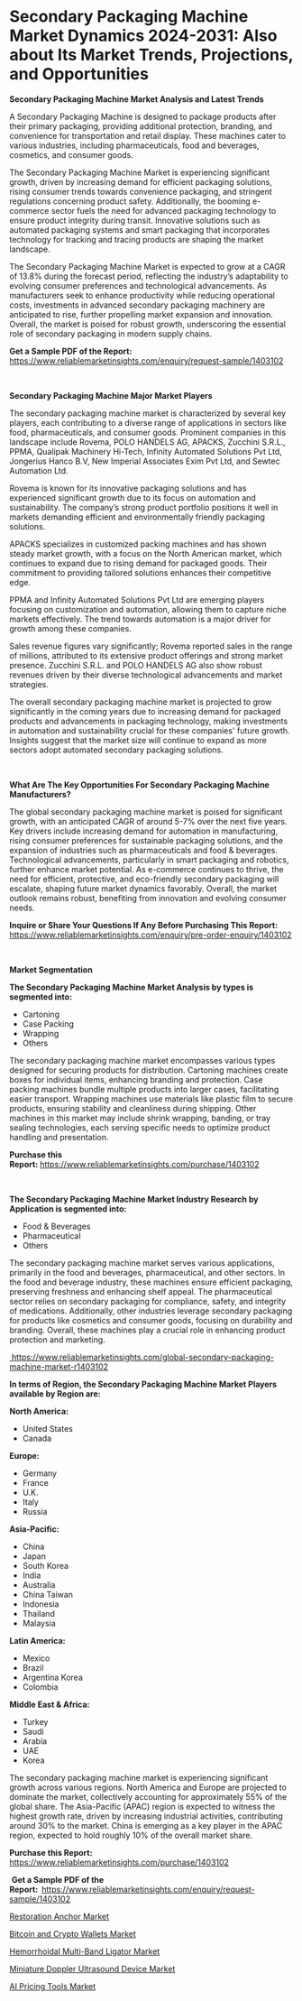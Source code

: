<p><h1>Secondary Packaging Machine Market Dynamics 2024-2031: Also about Its Market Trends, Projections, and Opportunities</h1></p><p><strong>Secondary Packaging Machine Market Analysis and Latest Trends</strong></p>
<p><p>A Secondary Packaging Machine is designed to package products after their primary packaging, providing additional protection, branding, and convenience for transportation and retail display. These machines cater to various industries, including pharmaceuticals, food and beverages, cosmetics, and consumer goods. </p><p>The Secondary Packaging Machine Market is experiencing significant growth, driven by increasing demand for efficient packaging solutions, rising consumer trends towards convenience packaging, and stringent regulations concerning product safety. Additionally, the booming e-commerce sector fuels the need for advanced packaging technology to ensure product integrity during transit. Innovative solutions such as automated packaging systems and smart packaging that incorporates technology for tracking and tracing products are shaping the market landscape.</p><p>The Secondary Packaging Machine Market is expected to grow at a CAGR of 13.8% during the forecast period, reflecting the industry’s adaptability to evolving consumer preferences and technological advancements. As manufacturers seek to enhance productivity while reducing operational costs, investments in advanced secondary packaging machinery are anticipated to rise, further propelling market expansion and innovation. Overall, the market is poised for robust growth, underscoring the essential role of secondary packaging in modern supply chains.</p></p>
<p><strong>Get a Sample PDF of the Report:&nbsp;</strong> <a href="https://www.reliablemarketinsights.com/enquiry/request-sample/1403102?utm_campaign=1619&utm_medium=2&utm_source=Github&utm_content=ia&utm_term=23102024&utm_id=secondary-packaging-machine">https://www.reliablemarketinsights.com/enquiry/request-sample/1403102</a></p>
<p>&nbsp;</p>
<p><strong>Secondary Packaging Machine Major Market Players</strong></p>
<p><p>The secondary packaging machine market is characterized by several key players, each contributing to a diverse range of applications in sectors like food, pharmaceuticals, and consumer goods. Prominent companies in this landscape include Rovema, POLO HANDELS AG, APACKS, Zucchini S.R.L., PPMA, Qualipak Machinery Hi-Tech, Infinity Automated Solutions Pvt Ltd, Jongerius Hanco B.V, New Imperial Associates Exim Pvt Ltd, and Sewtec Automation Ltd.</p><p>Rovema is known for its innovative packaging solutions and has experienced significant growth due to its focus on automation and sustainability. The company’s strong product portfolio positions it well in markets demanding efficient and environmentally friendly packaging solutions. </p><p>APACKS specializes in customized packing machines and has shown steady market growth, with a focus on the North American market, which continues to expand due to rising demand for packaged goods. Their commitment to providing tailored solutions enhances their competitive edge.</p><p>PPMA and Infinity Automated Solutions Pvt Ltd are emerging players focusing on customization and automation, allowing them to capture niche markets effectively. The trend towards automation is a major driver for growth among these companies.</p><p>Sales revenue figures vary significantly; Rovema reported sales in the range of millions, attributed to its extensive product offerings and strong market presence. Zucchini S.R.L. and POLO HANDELS AG also show robust revenues driven by their diverse technological advancements and market strategies.</p><p>The overall secondary packaging machine market is projected to grow significantly in the coming years due to increasing demand for packaged products and advancements in packaging technology, making investments in automation and sustainability crucial for these companies' future growth. Insights suggest that the market size will continue to expand as more sectors adopt automated secondary packaging solutions.</p></p>
<p>&nbsp;</p>
<p><strong>What Are The Key Opportunities For Secondary Packaging Machine Manufacturers?</strong></p>
<p><p>The global secondary packaging machine market is poised for significant growth, with an anticipated CAGR of around 5-7% over the next five years. Key drivers include increasing demand for automation in manufacturing, rising consumer preferences for sustainable packaging solutions, and the expansion of industries such as pharmaceuticals and food & beverages. Technological advancements, particularly in smart packaging and robotics, further enhance market potential. As e-commerce continues to thrive, the need for efficient, protective, and eco-friendly secondary packaging will escalate, shaping future market dynamics favorably. Overall, the market outlook remains robust, benefiting from innovation and evolving consumer needs.</p></p>
<p><strong>Inquire or Share Your Questions If Any Before Purchasing This Report:</strong> <a href="https://www.reliablemarketinsights.com/enquiry/pre-order-enquiry/1403102?utm_campaign=1619&utm_medium=2&utm_source=Github&utm_content=ia&utm_term=23102024&utm_id=secondary-packaging-machine">https://www.reliablemarketinsights.com/enquiry/pre-order-enquiry/1403102</a></p>
<p>&nbsp;</p>
<p><strong>Market Segmentation</strong></p>
<p><strong>The Secondary Packaging Machine Market Analysis by types is segmented into:</strong></p>
<p><ul><li>Cartoning</li><li>Case Packing</li><li>Wrapping</li><li>Others</li></ul></p>
<p><p>The secondary packaging machine market encompasses various types designed for securing products for distribution. Cartoning machines create boxes for individual items, enhancing branding and protection. Case packing machines bundle multiple products into larger cases, facilitating easier transport. Wrapping machines use materials like plastic film to secure products, ensuring stability and cleanliness during shipping. Other machines in this market may include shrink wrapping, banding, or tray sealing technologies, each serving specific needs to optimize product handling and presentation.</p></p>
<p><strong>Purchase this Report:&nbsp;</strong><a href="https://www.reliablemarketinsights.com/purchase/1403102?utm_campaign=1619&utm_medium=2&utm_source=Github&utm_content=ia&utm_term=23102024&utm_id=secondary-packaging-machine">https://www.reliablemarketinsights.com/purchase/1403102</a></p>
<p>&nbsp;</p>
<p><strong>The Secondary Packaging Machine Market Industry Research by Application is segmented into:</strong></p>
<p><ul><li>Food & Beverages</li><li>Pharmaceutical</li><li>Others</li></ul></p>
<p><p>The secondary packaging machine market serves various applications, primarily in the food and beverages, pharmaceutical, and other sectors. In the food and beverage industry, these machines ensure efficient packaging, preserving freshness and enhancing shelf appeal. The pharmaceutical sector relies on secondary packaging for compliance, safety, and integrity of medications. Additionally, other industries leverage secondary packaging for products like cosmetics and consumer goods, focusing on durability and branding. Overall, these machines play a crucial role in enhancing product protection and marketing.</p></p>
<p><a href="https://www.reliablemarketinsights.com/global-secondary-packaging-machine-market-r1403102?utm_campaign=1619&utm_medium=2&utm_source=Github&utm_content=ia&utm_term=23102024&utm_id=secondary-packaging-machine">&nbsp;https://www.reliablemarketinsights.com/global-secondary-packaging-machine-market-r1403102</a></p>
<p><strong>In terms of Region, the Secondary Packaging Machine Market Players available by Region are:</strong></p>
<p>
    <p> <strong> North America: </strong>
        <ul>
            <li>United States</li>
            <li>Canada</li>
        </ul>
        </p> 
    <p> <strong> Europe: </strong>
        <ul>
            <li>Germany</li>
            <li>France</li>
            <li>U.K.</li>
            <li>Italy</li>
            <li>Russia</li>
        </ul>
        </p> 
    <p> <strong> Asia-Pacific: </strong>
        <ul>
            <li>China</li>
            <li>Japan</li>
            <li>South Korea</li>
            <li>India</li>
            <li>Australia</li>
            <li>China Taiwan</li>
            <li>Indonesia</li>
            <li>Thailand</li>
            <li>Malaysia</li>
        </ul>
        </p> 
    <p> <strong> Latin America: </strong>
        <ul>
            <li>Mexico</li>
            <li>Brazil</li>
            <li>Argentina Korea</li>
            <li>Colombia</li>
        </ul>
        </p> 
    <p> <strong> Middle East & Africa: </strong>
        <ul>
            <li>Turkey</li>
            <li>Saudi</li>
            <li>Arabia</li>
            <li>UAE</li>
            <li>Korea</li>
        </ul>
    </p>
    </p>
<p><p>The secondary packaging machine market is experiencing significant growth across various regions. North America and Europe are projected to dominate the market, collectively accounting for approximately 55% of the global share. The Asia-Pacific (APAC) region is expected to witness the highest growth rate, driven by increasing industrial activities, contributing around 30% to the market. China is emerging as a key player in the APAC region, expected to hold roughly 10% of the overall market share.</p></p>
<p><strong>Purchase this Report: </strong><a href="https://www.reliablemarketinsights.com/purchase/1403102?utm_campaign=1619&utm_medium=2&utm_source=Github&utm_content=ia&utm_term=23102024&utm_id=secondary-packaging-machine">https://www.reliablemarketinsights.com/purchase/1403102</a></p>
<p>&nbsp;<strong>Get a Sample PDF of the Report:&nbsp;&nbsp;</strong><a href="https://www.reliablemarketinsights.com/enquiry/request-sample/1403102?utm_campaign=1619&utm_medium=2&utm_source=Github&utm_content=ia&utm_term=23102024&utm_id=secondary-packaging-machine">https://www.reliablemarketinsights.com/enquiry/request-sample/1403102</a></p>
<p><strong></strong></p>
<p><p><a href="https://www.linkedin.com/pulse/pioneering-growth-analyzing-global-restoration-anchor-market-zcvwf?utm_campaign=1619&utm_medium=2&utm_source=Github&utm_content=ia&utm_term=23102024&utm_id=secondary-packaging-machine">Restoration Anchor Market</a></p><p><a href="https://www.linkedin.com/pulse/bitcoin-crypto-wallets-market-size-share-analysis-growth-scquf?utm_campaign=1619&utm_medium=2&utm_source=Github&utm_content=ia&utm_term=23102024&utm_id=secondary-packaging-machine">Bitcoin and Crypto Wallets Market</a></p><p><a href="https://www.linkedin.com/pulse/hemorrhoidal-multi-band-ligator-ecosystem-mapping-innovation-lhcxe?utm_campaign=1619&utm_medium=2&utm_source=Github&utm_content=ia&utm_term=23102024&utm_id=secondary-packaging-machine">Hemorrhoidal Multi-Band Ligator Market</a></p><p><a href="https://www.linkedin.com/pulse/analyzing-global-miniature-doppler-ultrasound-device-market-tyyge?utm_campaign=1619&utm_medium=2&utm_source=Github&utm_content=ia&utm_term=23102024&utm_id=secondary-packaging-machine">Miniature Doppler Ultrasound Device Market</a></p><p><a href="https://www.linkedin.com/pulse/emerging-trends-ai-pricing-tools-market-detailed-overview-jt1yf?utm_campaign=1619&utm_medium=2&utm_source=Github&utm_content=ia&utm_term=23102024&utm_id=secondary-packaging-machine">AI Pricing Tools Market</a></p></p>